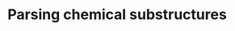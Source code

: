 ---
title: Parsing chemical substructures
url: http://www.haskellforall.com/2012/10/parsing-chemical-substructures.html
authors:
- Gabriel Gonzalez
type: article
tags:
- parsing
doHaskell-type: blog post
dohaskell-year: 2012
---